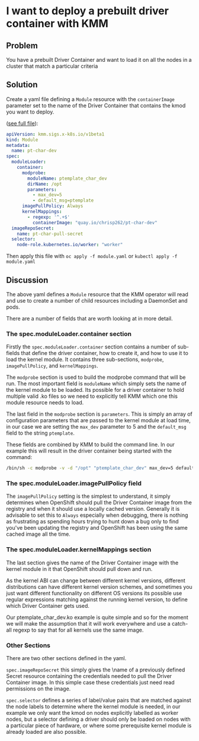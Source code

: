 # I want to deploy a prebuilt driver container with KMM

## Problem

You have a prebuilt Driver Container and want to load it on all the nodes in a cluster that match a particular criteria

## Solution

Create a yaml file defining a `Module` resource with the `containerImage` parameter set to the name of the Driver Container that contains the kmod you want to deploy.

([see full file](load_module.yaml)):

```yaml
apiVersion: kmm.sigs.x-k8s.io/v1beta1
kind: Module
metadata:
  name: pt-char-dev
spec:
  moduleLoader:
    container:
      modprobe:
        moduleName: ptemplate_char_dev
        dirName: /opt
        parameters:
          - max_dev=5
          - default_msg=ptemplate
      imagePullPolicy: Always
      kernelMappings:
        - regexp: '^.+$'
          containerImage: "quay.io/chrisp262/pt-char-dev"
  imageRepoSecret:
    name: pt-char-pull-secret
  selector:
    node-role.kubernetes.io/worker: "worker"
```

Then apply this file with `oc apply -f module.yaml` or `kubectl apply -f module.yaml`

## Discussion

The above yaml defines a `Module` resource that the KMM operator will read and use to create a number of child resources including a DaemonSet and pods.

There are a number of fields that are worth looking at in more detail.

### The spec.moduleLoader.container section

Firstly the `spec.moduleLoader.container` section contains a number of sub-fields that define the driver container, how to create it, and how to use it to load the kernel module. It contains three sub-sections, `modprobe`, `imagePullPolicy`, and `kernelMappings`.

The `modprobe` section is used to build the modprobe command that will be run. The most important field is `moduleName` which simply sets the name of the kernel module to be loaded. Its possible for a driver container to hold multiple valid .ko files so we need to explicitly tell KMM which one this module resource needs to load.

The last field in the `modprobe` section is `parameters`. This is simply an array of configuration parameters that are passed to the kernel module at load time, in our case we are setting the `max_dev` parameter to 5 and the `default_msg` field to the string `ptemplate`.

These fields are combined by KMM to build the command line. In our example this will result in the driver container being started with the command:

```bash
/bin/sh -c modprobe -v -d "/opt" "ptemplate_char_dev" max_dev=5 default_msg=ptemplate
```

### The spec.moduleLoader.imagePullPolicy field

The `imagePullPolicy` setting is the simplest to understand, it simply determines when OpenShift should pull the Driver Container image from the registry and when it should use a locally cached version. Generally it is advisable to set this to `Always` especially when debugging, there is nothing as frustrating as spending hours trying to hunt down a bug only to find you've been updating the registry and OpenShift has been using the same cached image all the time.

### The spec.moduleLoader.kernelMappings section

The last section gives the name of the Driver Container image with the kernel module in it that OpenShift should pull down and run.

As the kernel ABI can change between different kernel versions, different distributions can have different kernel version schemes, and sometimes you just want different functionality on different OS versions its possible use regular expressions matching against the running kernel version, to define which Driver Container gets used.

Our ptemplate_char_dev.ko example is quite simple and  so for the moment we will make the assumption that it will work everywhere and use a catch-all regexp to say that for all kernels use the same image.

### Other Sections

There are two other sections defined in the yaml.

`spec.imageRepoSecret` this simply gives the \name of a previously defined Secret resource containing the credentials needed to pull the Driver Container image. In this simple case these credentials just need read permissions on the image.

`spec.selector` defines a series of label/value pairs that are matched against the node labels to determine where the kernel module is needed, in our example we only want the kmod on nodes explicitly labelled as worker nodes, but a selector defining a driver should only be loaded on nodes with a particular piece of hardware, or where some prerequisite kernel module is already loaded are also possible.

